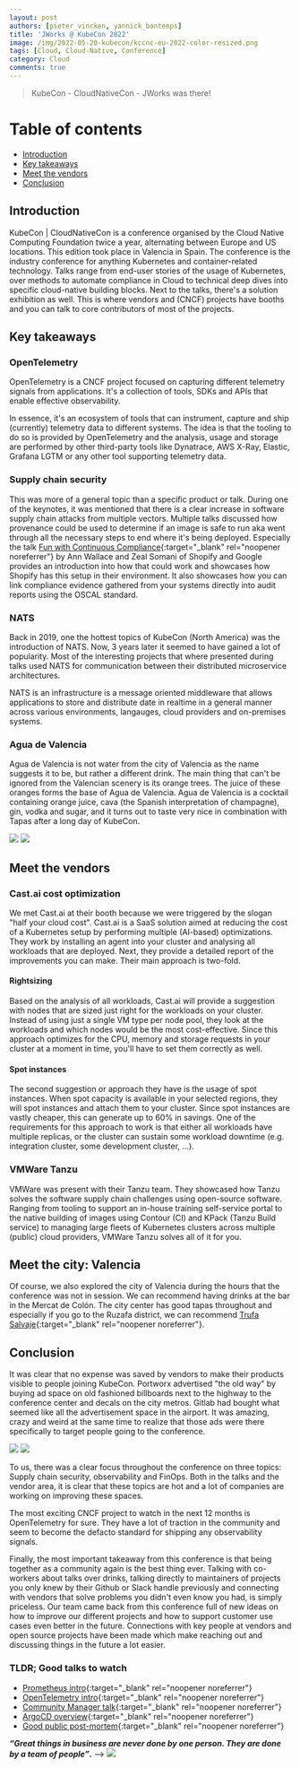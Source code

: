 ```yaml
---
layout: post
authors: [pieter_vincken, yannick_bontemps]
title: 'JWorks @ KubeCon 2022'
image: /img/2022-05-20-kubecon/kccnc-eu-2022-color-resized.png
tags: [Cloud, Cloud-Native, Conference]
category: Cloud
comments: true
---
```


> KubeCon - CloudNativeCon - JWorks was there!

# Table of contents
* [Introduction](#introduction)
* [Key takeaways](#key-takeaways)
* [Meet the vendors](#meet-the-vendors)
* [Conclusion](#conclusion)

## Introduction
KubeCon | CloudNativeCon is a conference organised by the Cloud Native Computing Foundation twice a year, alternating between Europe and US locations. 
This edition took place in Valencia in Spain. 
The conference is the industry conference for anything Kubernetes and container-related technology. 
Talks range from end-user stories of the usage of Kubernetes, over methods to automate compliance in Cloud to technical deep dives into specific cloud-native building blocks.
Next to the talks, there's a solution exhibition as well.
This is where vendors and (CNCF) projects have booths and you can talk to core contributors of most of the projects.

## Key takeaways

### OpenTelemetry
OpenTelemetry is a CNCF project focused on capturing different telemetry signals from applications.
It's a collection of tools, SDKs and APIs that enable effective observability. 

In essence, it's an ecosystem of tools that can instrument, capture and ship (currently) telemetry data to different systems. 
The idea is that the tooling to do so is provided by OpenTelemetry and the analysis, usage and storage are performed by other third-party tools like Dynatrace, AWS X-Ray, Elastic, Grafana LGTM or any other tool supporting telemetry data.

### Supply chain security
This was more of a general topic than a specific product or talk. 
During one of the keynotes, it was mentioned that there is a clear increase in software supply chain attacks from multiple vectors. 
Multiple talks discussed how provenance could be used to determine if an image is safe to run aka went through all the necessary steps to end where it's being deployed.
Especially the talk [Fun with Continuous Compliance](https://www.youtube.com/watch?v=9Q-ZeN6WXg8){:target="_blank" rel="noopener noreferrer"} by Ann Wallace and Zeal Somani of Shopify and Google provides an introduction into how that could work and showcases how Shopify has this setup in their environment. 
It also showcases how you can link compliance evidence gathered from your systems directly into audit reports using the OSCAL standard.

### NATS
Back in 2019, one the hottest topics of KubeCon (North America) was the introduction of NATS. Now, 3 years later it seemed to have gained a lot of popularity. Most of the interesting projects that where presented during talks used NATS for communication between their distributed microservice architectures.

NATS is an infrastructure is a message oriented middleware that allows applications to store and distribute date in realtime in a general manner across various environments, langauges, cloud providers and on-premises systems.

### Agua de Valencia
Agua de Valencia is not water from the city of Valencia as the name suggests it to be, but rather a different drink. The main thing that can't be ignored from the Valencian scenery is its orange trees. The juice of these oranges forms the base of Agua de Valencia. Agua de Valencia is a cocktail containing orange juice, cava (the Spanish interpretation of champagne), gin, vodka and sugar, and it turns out to taste very nice in combination with Tapas after a long day of KubeCon.

<img class="p-image" src="{{ '/img/2022-05-20-kubecon/aqua1.jpg' | prepend: site.baseurl }}" class="image left" style="margin:0px auto; max-width: 50%;">
<img class="p-image" src="{{ '/img/2022-05-20-kubecon/aqua2.jpg' | prepend: site.baseurl }}" class="image right" style="margin:0px auto; max-width: 50%;">

## Meet the vendors

### Cast.ai cost optimization
We met Cast.ai at their booth because we were triggered by the slogan "half your cloud cost". 
Cast.ai is a SaaS solution aimed at reducing the cost of a Kubernetes setup by performing multiple (AI-based) optimizations. 
They work by installing an agent into your cluster and analysing all workloads that are deployed.
Next, they provide a detailed report of the improvements you can make.
Their main approach is two-fold.

#### Rightsizing
Based on the analysis of all workloads, Cast.ai will provide a suggestion with nodes that are sized just right for the workloads on your cluster.
Instead of using just a single VM type per node pool, they look at the workloads and which nodes would be the most cost-effective. 
Since this approach optimizes for the CPU, memory and storage requests in your cluster at a moment in time, you'll have to set them correctly as well. 

#### Spot instances
The second suggestion or approach they have is the usage of spot instances. 
When spot capacity is available in your selected regions, they will spot instances and attach them to your cluster.
Since spot instances are vastly cheaper, this can generate up to 60% in savings. 
One of the requirements for this approach to work is that either all workloads have multiple replicas, or the cluster can sustain some workload downtime (e.g. integration cluster, some development cluster, ...). 

### VMWare Tanzu
VMWare was present with their Tanzu team. 
They showcased how Tanzu solves the software supply chain challenges using open-source software. 
Ranging from tooling to support an in-house training self-service portal to the native building of images using Contour (CI) and KPack (Tanzu Build service) to managing large fleets of Kubernetes clusters across multiple (public) cloud providers, VMWare Tanzu solves all of it for you. 

## Meet the city: Valencia
Of course, we also explored the city of Valencia during the hours that the conference was not in session. 
We can recommend having drinks at the bar in the Mercat de Colón. 
The city center has good tapas throughout and especially if you go to the Ruzafa district, we can recommend [Trufa Salvaje](https://g.page/Trufasalvajevalencia?share){:target="_blank" rel="noopener noreferrer"}.

## Conclusion
It was clear that no expense was saved by vendors to make their products visible to people joining KubeCon.
Portworx advertised "the old way" by buying ad space on old fashioned billboards next to the highway to the conference center and decals on the city metros.
Gitlab had bought what seemed like all the advertisement space in the airport. 
It was amazing, crazy and weird at the same time to realize that those ads were there specifically to target people going to the conference.

<img class="p-image" src="{{ '/img/2022-05-20-kubecon/ad2.jpg' | prepend: site.baseurl }}" class="image left" style="margin:0px auto; max-width: 50%;">
<img class="p-image" src="{{ '/img/2022-05-20-kubecon/ad3.jpeg' | prepend: site.baseurl }}" class="image right" style="margin:0px auto; max-width: 50%;">

To us, there was a clear focus throughout the conference on three topics: Supply chain security, observability and FinOps. 
Both in the talks and the vendor area, it is clear that these topics are hot and a lot of companies are working on improving these spaces. 

The most exciting CNCF project to watch in the next 12 months is OpenTelemetry for sure. 
They have a lot of traction in the community and seem to become the defacto standard for shipping any observability signals. 

Finally, the most important takeaway from this conference is that being together as a community again is the best thing ever.
Talking with co-workers about talks over drinks, talking directly to maintainers of projects you only knew by their Github or Slack handle previously and connecting with vendors that solve problems you didn't even know you had, is simply priceless. 
Our team came back from this conference full of new ideas on how to improve our different projects and how to support customer use cases even better in the future. 
Connections with key people at vendors and open source projects have been made which make reaching out and discussing things in the future a lot easier. 

### TLDR; Good talks to watch
- [Prometheus intro](https://www.youtube.com/watch?v=eM3RXdK1yys){:target="_blank" rel="noopener noreferrer"}
- [OpenTelemetry intro](https://www.youtube.com/watch?v=qE1ggEmvz2Y){:target="_blank" rel="noopener noreferrer"}
- [Community Manager talk](https://www.youtube.com/watch?v=FQucIjAqZrY){:target="_blank" rel="noopener noreferrer"}
- [ArgoCD overview](https://www.youtube.com/watch?v=9tYkxlhXdw4){:target="_blank" rel="noopener noreferrer"}
- [Good public post-mortem](https://www.youtube.com/watch?v=xDGjmav8UBg){:target="_blank" rel="noopener noreferrer"}

**_“Great things in business are never done by one person. They are done by a team of people”_.** -->
<img class="p-image" src="{{ '/img/2022-05-20-kubecon/go-team.jpg' | prepend: site.baseurl }}" class="image fit" style="margin:0px auto; max-width: 100%;">
